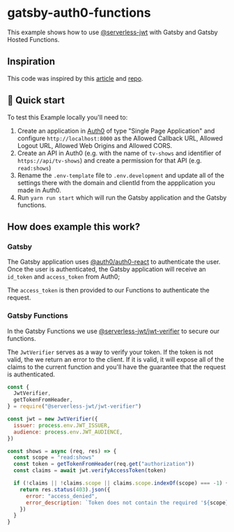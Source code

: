 # gatsby-auth0-functions

This example shows how to use [@serverless-jwt](https://github.com/sandrinodimattia/serverless-jwt) with Gatsby and Gatsby Hosted Functions.

## Inspiration

This code was inspired by this [article](https://sandrino.dev/blog/securing-netlify-functions-with-serverless-jwt) and [repo](https://github.com/sandrinodimattia/serverless-jwt).

## 🚀 Quick start

To test this Example locally you'll need to:

1. Create an application in [Auth0](https://auth0.com/) of type "Single Page Application" and configure `http://localhost:8000` as the Allowed Callback URL, Allowed Logout URL, Allowed Web Origins and Allowed CORS.
2. Create an API in Auth0 (e.g. with the name of `tv-shows` and identifier of `https://api/tv-shows`) and create a permission for that API (e.g. `read:shows`)
3. Rename the `.env-template` file to `.env.development` and update all of the settings there with the domain and clientId from the appplication you made in Auth0.
4. Run `yarn run start` which will run the Gatsby application and the Gatsby functions.

## How does example this work?

### Gatsby

The Gatsby application uses [@auth0/auth0-react](https://github.com/auth0/auth0-react) to authenticate the user. Once the user is authenticated, the Gatsby application will receive an `id_token` and `access_token` from Auth0;

The `access_token` is then provided to our Functions to authenticate the request.

### Gatsby Functions

In the Gatsby Functions we use [@serverless-jwt/jwt-verifier](https://github.com/sandrinodimattia/serverless-jwt/tree/master/packages/jwt-verifier) to secure our functions.

The `JwtVerifier` serves as a way to verify your token. If the token is not valid, the we return an error to the client. If it is valid, it will expose all of the claims to the current function and you'll have the guarantee that the request is authenticated.

```js
const {
  JwtVerifier,
  getTokenFromHeader,
} = require("@serverless-jwt/jwt-verifier")

const jwt = new JwtVerifier({
  issuer: process.env.JWT_ISSUER,
  audience: process.env.JWT_AUDIENCE,
})

const shows = async (req, res) => {
  const scope = "read:shows"
  const token = getTokenFromHeader(req.get("authorization"))
  const claims = await jwt.verifyAccessToken(token)

  if (!claims || !claims.scope || claims.scope.indexOf(scope) === -1) {
    return res.status(403).json({
      error: "access_denied",
      error_description: `Token does not contain the required '${scope}' scope`,
    })
  }
}
```
